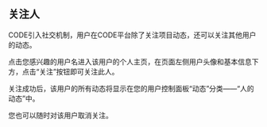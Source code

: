 ## 关注人

CODE引入社交机制，用户在CODE平台除了关注项目动态，还可以关注其他用户的动态。

点击您感兴趣的用户名进入该用户的个人主页，在页面左侧用户头像和基本信息下方，点击“关注”按钮即可关注此人。

关注成功后，该用户的所有动态将显示在您的用户控制面板“动态”分类——“人的动态”中。

您也可以随时对该用户取消关注。

